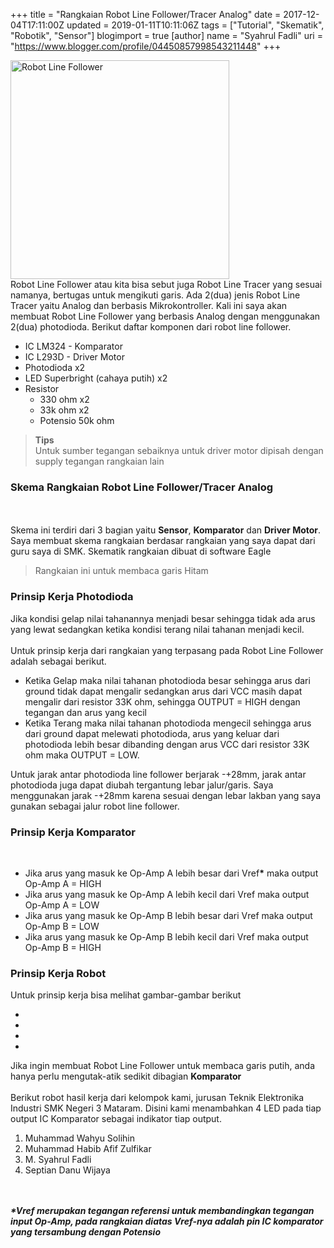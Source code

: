 +++
title = "Rangkaian Robot Line Follower/Tracer Analog"
date = 2017-12-04T17:11:00Z
updated = 2019-01-11T10:11:06Z
tags = ["Tutorial", "Skematik", "Robotik", "Sensor"]
blogimport = true 
[author]
	name = "Syahrul Fadli"
	uri = "https://www.blogger.com/profile/04450857998543211448"
+++

<div class="thumb-post"><noscript><img alt="Robot Line Follower" height="350" src="https://3.bp.blogspot.com/-AwqPos4KFZM/WiUZocm9VOI/AAAAAAAAAlA/kU_qry2o4fg-hPQ6gGr37pe1tn8I_wFTgCLcBGAs/s1600/cover%2Brobot%2Bline%2Bfollower.png"></noscript></div>Robot Line Follower atau kita bisa sebut juga Robot Line Tracer yang sesuai namanya, bertugas untuk mengikuti garis. Ada 2(dua) jenis Robot Line Tracer yaitu Analog dan berbasis Mikrokontroller. Kali ini saya akan membuat Robot Line Follower yang berbasis Analog dengan menggunakan 2(dua) photodioda. Berikut daftar komponen dari robot line follower. <ul><li>IC LM324 - Komparator</li><li>IC L293D - Driver Motor</li><li>Photodioda x2</li><li>LED Superbright (cahaya putih) x2</li><li>Resistor <ul><li>330 ohm x2</li><li>33k ohm x2 </li><li>Potensio 50k ohm</li></ul></li></ul><blockquote><b>Tips</b><br/>Untuk sumber tegangan sebaiknya untuk driver motor dipisah dengan supply tegangan rangkaian lain</blockquote> <h3>Skema Rangkaian Robot Line Follower/Tracer Analog</h3><amp-img alt="Teori Komparator" height="350" layout="responsive" lightbox src="https://2.bp.blogspot.com/-VTfXBaC-wqA/WiT8y6-XRbI/AAAAAAAAAkg/DV9UgAJ1WM4p26h8pwVEP2AVS0DdXrB_ACLcBGAs/s1600/skemaLF.png" width="615" tabindex="0"></amp-img><br/><br/>Skema ini terdiri dari 3 bagian yaitu <b>Sensor</b>, <b>Komparator</b> dan <b>Driver Motor</b>. Saya membuat skema rangkaian berdasar rangkaian yang saya dapat dari guru saya di SMK. Skematik rangkaian dibuat di software Eagle  <blockquote>Rangkaian ini untuk membaca garis Hitam</blockquote><h3>Prinsip Kerja Photodioda</h3><amp-img alt="Teori Komparator" height="350" layout="responsive" lightbox  src="https://2.bp.blogspot.com/-Ewnq0DTMdnQ/WiUJNG8IWPI/AAAAAAAAAkw/4tT1J2ncRpcsE5vr5a7miR0zyfZjs9mLACLcBGAs/s1600/sensor-robot.png" width="615" tabindex="0"></amp-img> Jika kondisi gelap nilai tahanannya menjadi besar sehingga tidak ada arus yang lewat sedangkan ketika kondisi terang nilai tahanan menjadi kecil. <br/><br/>Untuk prinsip kerja dari rangkaian yang terpasang pada Robot Line Follower adalah sebagai berikut. <ul><li>Ketika Gelap maka nilai tahanan photodioda besar sehingga arus dari ground tidak dapat mengalir sedangkan arus dari VCC masih dapat mengalir dari resistor 33K ohm, sehingga OUTPUT = HIGH  dengan tegangan dan arus yang kecil </li><li>Ketika Terang maka nilai tahanan photodioda mengecil sehingga arus dari ground dapat melewati photodioda, arus yang keluar dari photodioda lebih besar dibanding dengan arus VCC dari resistor 33K ohm maka OUTPUT = LOW. </ul>Untuk jarak antar photodioda line follower berjarak -+28mm, jarak antar photodioda juga dapat diubah tergantung lebar jalur/garis. Saya menggunakan jarak -+28mm karena sesuai dengan lebar lakban yang saya gunakan sebagai jalur robot line follower. <h3>Prinsip Kerja Komparator</h3><amp-img alt="Teori Komparator" height="350" layout="responsive" lightbox  role="button" src="https://4.bp.blogspot.com/-44COd1IXQAA/WiTq8G_VvKI/AAAAAAAAAjo/HIbxIh9GFr4Ubpk4fRs3rkejb0d65cBAwCLcBGAs/s1600/robot%2Bteori.png" width="615" tabindex="0"></amp-img><br/><ul><li>Jika arus yang masuk ke Op-Amp A lebih besar dari Vref<b>*</b> maka output Op-Amp A = HIGH</li><li>Jika arus yang masuk ke Op-Amp A lebih kecil dari Vref maka output Op-Amp A = LOW</li><li>Jika arus yang masuk ke Op-Amp B lebih besar dari Vref maka output Op-Amp B = LOW</li><li>Jika arus yang masuk ke Op-Amp B lebih kecil dari Vref maka output Op-Amp B = HIGH</li></ul> <h3>Prinsip Kerja Robot</h3>Untuk prinsip kerja bisa melihat gambar-gambar berikut <ul><li><amp-img alt="Robot Maju" height="350" layout="responsive" lightbox  src="https://4.bp.blogspot.com/-_Qe_m7LrWBg/WiTsn97-QrI/AAAAAAAAAj0/-5nja-dPaAg44yEWNkgeF8Kngfj1GEFvACLcBGAs/s1600/robot%2Bmaju.png" width="615" tabindex="0"></amp-img></li><li><amp-img alt="Robot Mundur" height="350" layout="responsive" on="tap:lightbox1" role="button" src="https://1.bp.blogspot.com/-QZEq7rJqdM4/WiTtmvnWXoI/AAAAAAAAAj8/b3P88cTD-9gpNUgalZLjtxc4J9QWkLL0gCLcBGAs/s1600/robot%2Bmundur.png" width="615" tabindex="0"></amp-img></li><li><amp-img alt="Robot Belok Kanan" height="350" layout="responsive" lightbox src="https://3.bp.blogspot.com/-WbjhQrwM8ZY/WiTuKOrfdEI/AAAAAAAAAkE/vJg8nGZiu3cvuCu08w4nyFDnMdlzLg5kACLcBGAs/s1600/robot%2Bbelok%2Bkanan.png" width="615" tabindex="0"></amp-img></li><li><amp-img alt="Robot Belok Kiri" height="350" layout="responsive" lightbox src="https://2.bp.blogspot.com/-MIvRZsY8BTE/WiTvRFnRF2I/AAAAAAAAAkQ/zmXNSBP45bIMmZvJRJwFU_zqfika8xzYQCLcBGAs/s1600/robot%2Bbelok%2Bkiri.png" width="615" tabindex="0"></amp-img></li></ul>Jika ingin membuat Robot Line Follower untuk membaca garis putih, anda hanya perlu mengutak-atik sedikit dibagian <b>Komparator</b><br/><br/>Berikut robot hasil kerja dari kelompok kami, jurusan Teknik Elektronika Industri SMK Negeri 3 Mataram. Disini kami menambahkan 4 LED pada tiap output IC Komparator sebagai indikator tiap output. <ol><li>Muhammad Wahyu Solihin</li><li>Muhammad Habib Afif Zulfikar</li><li>M. Syahrul Fadli</li><li>Septian Danu Wijaya</li></ol><br/><br/><amp-carousel width="400"       height="300"       layout="responsive"       type="slides"><amp-img src="https://4.bp.blogspot.com/-q7z7lICjA94/WiUbE92GO3I/AAAAAAAAAlM/82acaFdFiuoQQoUWoYuEliYqH1lP2nOGACLcBGAs/s1600/pose1.jpg"         width="400"         height="300"         layout="responsive"></amp-img>    <amp-img src="https://2.bp.blogspot.com/-hWls7Q4EtWU/WiUbEzQKPvI/AAAAAAAAAlQ/y4M1gw45WYEg_9hKMhQ8409XvNesTnosACLcBGAs/s1600/pose2.jpg"         width="400"         height="300"         layout="responsive"></amp-img>    <amp-img src="https://4.bp.blogspot.com/-Ghr4xDHbeac/WiUbEwMJX-I/AAAAAAAAAlU/xGfm83Pu8VQ1KvheKeebpAF-sfDS99OcQCLcBGAs/s1600/pose3.jpg"         width="400"         height="300"         layout="responsive"></amp-img>    <amp-img src="https://1.bp.blogspot.com/-m8dmrfg9vj0/WiUbHuU2v4I/AAAAAAAAAlY/wtjC3Wtp658rPNegiC_PlpJOod-FFqdqQCLcBGAs/s1600/pose4.jpg"         width="400"         height="300"         layout="responsive"></amp-img>  </amp-carousel><i><b>*Vref merupakan tegangan referensi untuk membandingkan tegangan input Op-Amp, pada rangkaian diatas Vref-nya adalah pin IC komparator yang tersambung dengan Potensio</b></i>
